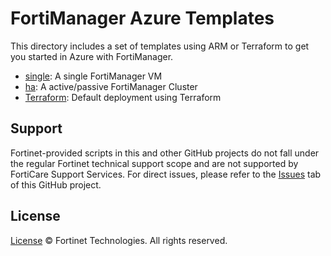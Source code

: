 # FortiManager Azure Templates

This directory includes a set of templates using ARM or Terraform to get you started in Azure with FortiManager.

- [single](single/): A single FortiManager VM
- [ha](ha/): A active/passive FortiManager Cluster
- [Terraform](Terraform/): Default deployment using Terraform

## Support
Fortinet-provided scripts in this and other GitHub projects do not fall under the regular Fortinet technical support scope and are not supported by FortiCare Support Services.
For direct issues, please refer to the [Issues](https://github.com/fortinet/azure-templates/issues) tab of this GitHub project.

## License
[License](/../../blob/main/LICENSE) © Fortinet Technologies. All rights reserved.
